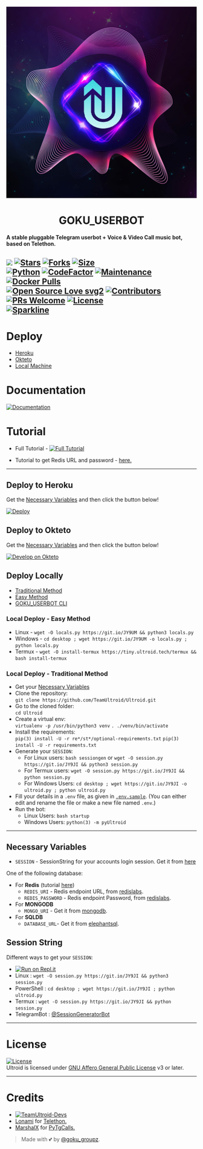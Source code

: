 <p align="center">
  <img src="./resources/extras/logo_readme.jpg" alt="GOKU_USERBOT Logo">
</p>
<h1 align="center">
  <b>GOKU_USERBOT</b>
</h1>

<b>A stable pluggable Telegram userbot + Voice & Video Call music bot, based on Telethon.</b>

[![](https://img.shields.io/badge/GOKU_USERBOT-v0.8-crimson)](#)
[![Stars](https://img.shields.io/github/stars/VIPBOLTE/GOKU_USERBOT?style=flat-square&color=yellow)](https://github.com/VIPBOLTE/GOKU_USERBOT/stargazers)
[![Forks](https://img.shields.io/github/forks/VIPBOLTE/GOKU_USERBOT?style=flat-square&color=orange)](https://github.com/VIPBOLTE/GOKU_USERBOT/fork)
[![Size](https://img.shields.io/github/repo-size/VIPBOLTE/GOKU_USERBOT?style=flat-square&color=green)](https://github.com/VIPBOLTE/GOKU_USERBOT/)   
[![Python](https://img.shields.io/badge/Python-v3.10.3-blue)](https://www.python.org/)
[![CodeFactor](https://www.codefactor.io/repository/github/VIPBOLTE/GOKU_USERBOT/badge/main)](https://www.codefactor.io/repository/github/VIPBOLTE/GOKU_USERBOT/overview/main)
[![Maintenance](https://img.shields.io/badge/Maintained%3F-yes-green.svg)](https://github.com/VIPBOLTE/GOKU_USERBOT/graphs/commit-activity)
[![Docker Pulls](https://img.shields.io/docker/pulls/VIPBOLTE/GOKU_USERBOT?style=flat-square)](https://img.shields.io/docker/pulls/VIPBOLTE/GOKU_USERBOT?style=flat-square)   
[![Open Source Love svg2](https://badges.frapsoft.com/os/v2/open-source.svg?v=103)](https://github.com/VIPBOLTE/GOKU_USERBOT)
[![Contributors](https://img.shields.io/github/contributors/VIPBOLTE/GOKU_USERBOT?style=flat-square&color=green)](https://github.com/VIPBOLTE/GOKU_USERBOT/graphs/contributors)
[![PRs Welcome](https://img.shields.io/badge/PRs-welcome-brightgreen.svg?style=flat-square)](https://makeapullrequest.com)
[![License](https://img.shields.io/badge/License-AGPL-blue)](https://github.com/VIPBOLTE/GOKU_USERBOT/blob/main/LICENSE)   
[![Sparkline](https://stars.medv.io/VIPBOLTE/GOKU_USERBOT.svg)](https://stars.medv.io/VIPBOLTE/GOKU_USERBOT)
----

# Deploy
- [Heroku](#deploy-to-heroku)
- [Okteto](#deploy-to-okteto)
- [Local Machine](#deploy-locally)

# Documentation 
[![Documentation](https://img.shields.io/badge/Documentation-GOKU_USERBOT-blue)](http://ultroid.tech/)

# Tutorial 
- Full Tutorial - [![Full Tutorial](https://img.shields.io/badge/Watch%20Now-blue)](https://www.youtube.com/watch?v=0wAV7pUzhDQ)

- Tutorial to get Redis URL and password - [here.](./resources/extras/redistut.md)
---

## Deploy to Heroku
Get the [Necessary Variables](#Necessary-Variables) and then click the button below!  

[![Deploy](https://www.herokucdn.com/deploy/button.svg)](https://deploy.ultroid.tech)

## Deploy to Okteto
Get the [Necessary Variables](#Necessary-Variables) and then click the button below!

[![Develop on Okteto](https://okteto.com/develop-okteto.svg)](https://cloud.okteto.com/deploy?repository=https://github.com/VIPBOLTE/GOKU_USERBOT)

## Deploy Locally
- [Traditional Method](#local-deploy---traditional-method)
- [Easy Method](#local-deploy---easy-method)
- [GOKU_USERBOT CLI](#GOKU_USERBOT-cli)

### Local Deploy - Easy Method
- Linux - `wget -O locals.py https://git.io/JY9UM && python3 locals.py`
- Windows - `cd desktop ; wget https://git.io/JY9UM -o locals.py ; python locals.py`
- Termux - `wget -O install-termux https://tiny.ultroid.tech/termux && bash install-termux`

### Local Deploy - Traditional Method
- Get your [Necessary Variables](#Necessary-Variables)
- Clone the repository:    
`git clone https://github.com/TeamUltroid/Ultroid.git`
- Go to the cloned folder:    
`cd Ultroid`
- Create a virtual env:      
`virtualenv -p /usr/bin/python3 venv`
`. ./venv/bin/activate`
- Install the requirements:      
`pip(3) install -U -r re*/st*/optional-requirements.txt`
`pip(3) install -U -r requirements.txt`
- Generate your `SESSION`:
  - For Linux users:
    `bash sessiongen`
     or
    `wget -O session.py https://git.io/JY9JI && python3 session.py`
  - For Termux users:
    `wget -O session.py https://git.io/JY9JI && python session.py`
  - For Windows Users:
    `cd desktop ; wget https://git.io/JY9JI -o ultroid.py ; python ultroid.py`
- Fill your details in a `.env` file, as given in [`.env.sample`](https://github.com/VIPBOLTE/GOKU_USERBOT/blob/main/.env.sample).
(You can either edit and rename the file or make a new file named `.env`.)
- Run the bot:
  - Linux Users:
   `bash startup`
  - Windows Users:
    `python(3) -m pyUltroid`

---
## Necessary Variables
- `SESSION` - SessionString for your accounts login session. Get it from [here](#Session-String)

One of the following database:
- For **Redis** (tutorial [here](./resources/extras/redistut.md))
  - `REDIS_URI` - Redis endpoint URL, from [redislabs](http://redislabs.com/).
  - `REDIS_PASSWORD` - Redis endpoint Password, from [redislabs](http://redislabs.com/).
- For **MONGODB**
  - `MONGO_URI` - Get it from [mongodb](https://mongodb.com/atlas).
- For **SQLDB**
  - `DATABASE_URL`- Get it from [elephantsql](https://elephantsql.com).

## Session String
Different ways to get your `SESSION`:
* [![Run on Repl.it](https://replit.com/badge/github/VIPBOLTE/GOKU_USERBOT)](https://replit.com/@Teamultroid/UltroidStringSession)
* Linux : `wget -O session.py https://git.io/JY9JI && python3 session.py`
* PowerShell : `cd desktop ; wget https://git.io/JY9JI ; python ultroid.py`
* Termux : `wget -O session.py https://git.io/JY9JI && python session.py`
* TelegramBot : [@SessionGeneratorBot](https://t.me/SessionGeneratorBot)

---

# License
[![License](https://www.gnu.org/graphics/agplv3-155x51.png)](LICENSE)   
Ultroid is licensed under [GNU Affero General Public License](https://www.gnu.org/licenses/agpl-3.0.en.html) v3 or later.

---

# Credits
* [![TeamUltroid-Devs](https://img.shields.io/static/v1?label=Teamultroid&message=devs&color=critical)](https://t.me/Zindagi_hai_tere_nal)
* [Lonami](https://github.com/LonamiWebs/) for [Telethon.](https://github.com/LonamiWebs/Telethon)
* [MarshalX](https://github.com/MarshalX) for [PyTgCalls.](https://github.com/MarshalX/tgcalls)

> Made with 💕 by [@goku_groupz](https://t.me/goku_groupz).    
